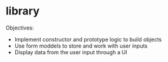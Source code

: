 # library

Objectives:

- Implement constructor and prototype logic to build objects
- Use form moddels to store and work with user inputs
- Display data from the user input through a UI
